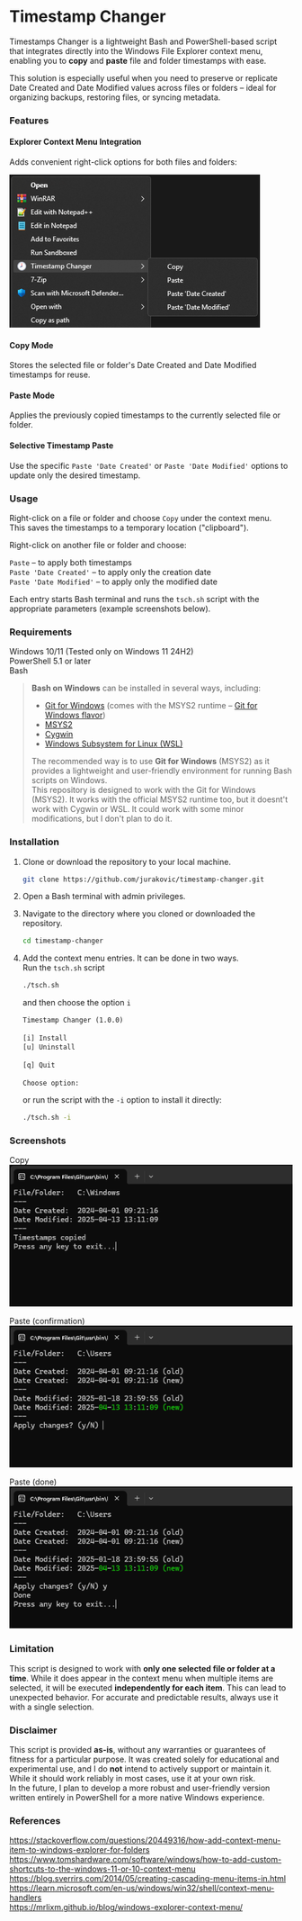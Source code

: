 ﻿
# Timestamp Changer

Timestamps Changer is a lightweight Bash and PowerShell-based script that integrates directly into the Windows File Explorer context menu, enabling you to **copy** and **paste** file and folder timestamps with ease.

This solution is especially useful when you need to preserve or replicate Date Created and Date Modified values across files or folders – ideal for organizing backups, restoring files, or syncing metadata.

### Features

#### Explorer Context Menu Integration

Adds convenient right-click options for both files and folders:

<!--
`🕗 Timestamp Changer`  
&nbsp; &nbsp; `Copy`  
&nbsp; &nbsp; `Paste`  
&nbsp; &nbsp; `Paste 'Date Created'`  
&nbsp; &nbsp; `Paste 'Date Modified'`  
-->

![ContextMenu](img/1contextmenu.png)

#### Copy Mode

Stores the selected file or folder's Date Created and Date Modified timestamps for reuse.

#### Paste Mode

Applies the previously copied timestamps to the currently selected file or folder.

#### Selective Timestamp Paste

Use the specific `Paste 'Date Created'` or `Paste 'Date Modified'` options to update only the desired timestamp.

### Usage

Right-click on a file or folder and choose `Copy` under the context menu.  
This saves the timestamps to a temporary location ("clipboard").

Right-click on another file or folder and choose:

`Paste` – to apply both timestamps  
`Paste 'Date Created'` – to apply only the creation date  
`Paste 'Date Modified'` – to apply only the modified date  

Each entry starts Bash terminal and runs the `tsch.sh` script with the appropriate parameters (example screenshots below).

### Requirements

Windows 10/11 (Tested only on Windows 11 24H2)  
PowerShell 5.1 or later  
Bash  

> **Bash on Windows** can be installed in several ways, including:
> - [Git for Windows](https://gitforwindows.org) (comes with the MSYS2 runtime – [Git for Windows flavor](https://github.com/git-for-windows/build-extra/blob/main/ReleaseNotes.md))
> - [MSYS2](https://www.msys2.org)
> - [Cygwin](https://cygwin.com)
> - [Windows Subsystem for Linux (WSL)](https://learn.microsoft.com/en-us/windows/wsl/install)
>  
> The recommended way is to use **Git for Windows** (MSYS2) as it provides a lightweight and user-friendly environment for running Bash scripts on Windows.  
> This repository is designed to work with the  Git for Windows (MSYS2). It works with the official MSYS2 runtime too, but it doesnt't work with Cygwin or WSL. It could work with some minor modifications, but I don't plan to do it.  

### Installation

1. Clone or download the repository to your local machine.
	```bash
	git clone https://github.com/jurakovic/timestamp-changer.git
	```
2. Open a Bash terminal with admin privileges.
3. Navigate to the directory where you cloned or downloaded the repository.
	```bash
	cd timestamp-changer
	```
4. Add the context menu entries. It can be done in two ways.  
	Run the `tsch.sh` script
	```bash
	./tsch.sh
	```

	and then choose the option `i`
	```text
	Timestamp Changer (1.0.0)

	[i] Install
	[u] Uninstall

	[q] Quit

	Choose option:
	```

	or run the script with the `-i` option to install it directly:
	```bash
	./tsch.sh -i
	```

### Screenshots

Copy  
![Copy](img/2copy.png)

Paste (confirmation)  
![Copy](img/3paste.png)

Paste (done)  
![Copy](img/4pastedone.png)

### Limitation

This script is designed to work with **only one selected file or folder at a time**. While it does appear in the context menu when multiple items are selected, it will be executed **independently for each item**. This can lead to unexpected behavior. For accurate and predictable results, always use it with a single selection.

### Disclaimer

This script is provided **as-is**, without any warranties or guarantees of fitness for a particular purpose. It was created solely for educational and experimental use, and I do **not** intend to actively support or maintain it. While it should work reliably in most cases, use it at your own risk.  
In the future, I plan to develop a more robust and user-friendly version written entirely in PowerShell for a more native Windows experience.

### References

<https://stackoverflow.com/questions/20449316/how-add-context-menu-item-to-windows-explorer-for-folders>  
<https://www.tomshardware.com/software/windows/how-to-add-custom-shortcuts-to-the-windows-11-or-10-context-menu>  
<https://blog.sverrirs.com/2014/05/creating-cascading-menu-items-in.html>  
<https://learn.microsoft.com/en-us/windows/win32/shell/context-menu-handlers>  
<https://mrlixm.github.io/blog/windows-explorer-context-menu/>  
